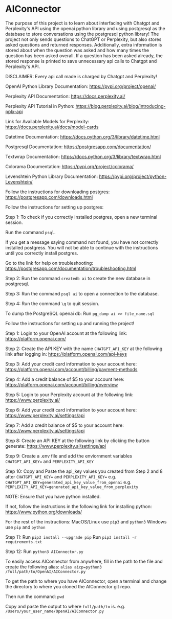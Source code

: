 # AIConnector

The purpose of this project is to learn about interfacing with
Chatgpt and Perplexity's API using the openai python library
and using postgresql as the database to store conversations
using the postgresql python library! The project not only sends
questions to ChatGPT or Perplexity, but also stores asked
questions and returned responses. Additionally, extra
information is stored about when the question was asked and
how many times the question has been asked overall. If a
question has been asked already, the stored response is
printed to save unnecessary api calls to Chatgpt and
Perplexity's API.

DISCLAIMER: Every api call made is charged by Chatgpt and Perplexity!

OpenAI Python Library Documentation:
https://pypi.org/project/openai/

Perplexity API Documentation:
https://docs.perplexity.ai/

Perplexity API Tutorial in Python:
https://blog.perplexity.ai/blog/introducing-pplx-api

Link for Available Models for Perplexity:
https://docs.perplexity.ai/docs/model-cards

Datetime Documentation:
https://docs.python.org/3/library/datetime.html

Postgresql Documentation:
https://postgresapp.com/documentation/

Textwrap Documentation:
https://docs.python.org/3/library/textwrap.html

Colorama Documentation:
https://pypi.org/project/colorama/

Levenshtein Python Library Documentation:
https://pypi.org/project/python-Levenshtein/


Follow the instructions for downloading postgres:
https://postgresapp.com/downloads.html


Follow the instructions for setting up postgres:

Step 1:
To check if you correctly installed postgres, open a new terminal session.

Run the command `psql`.

If you get a message saying command not found, you have not correctly
installed postgress. You will not be able to continue with the
instructions until you correctly install postgres.

Go to the link for help on troubleshooting:
https://postgresapp.com/documentation/troubleshooting.html

Step 2:
Run the command `createdb ai` to create the new database in postgresql.

Step 3:
Run the command `psql ai` to open a connection to the database.

Step 4:
Run the command `\q` to quit session.

To dump the PostgreSQL openai db:
Run `pg_dump ai >> file_name.sql`

Follow the instructions for setting up and running the project!

Step 1:
Login to your OpenAI account at the following link:
https://platform.openai.com/

Step 2:
Create the API KEY with the name `CHATGPT_API_KEY` at the following link after logging in:
https://platform.openai.com/api-keys

Step 3:
Add your credit card information to your account here:
https://platform.openai.com/account/billing/payment-methods

Step 4:
Add a credit balance of $5 to your account here:
https://platform.openai.com/account/billing/overview

Step 5:
Login to your Perplexity account at the following link:
https://www.perplexity.ai/

Step 6:
Add your credit card information to your account here:
https://www.perplexity.ai/settings/api

Step 7:
Add a credit balance of $5 to your account here:
https://www.perplexity.ai/settings/api

Step 8:
Create an API KEY at the following link by clicking the button generate:
https://www.perplexity.ai/settings/api

Step 9:
Create a .env file and add the enviornment variables `CHATGPT_API_KEY=` and `PERPLEXITY_API_KEY`

Step 10:
Copy and Paste the api_key values you created from Step 2 and 8 after `CHATGPT_API_KEY=` and `PERPLEXITY_API_KEY=`
e.g. `CHATGPT_API_KEY=generated_api_key_value_from_openai`
e.g. `PERPLEXITY_API_KEY=generated_api_key_value_from_perplexity`

NOTE:
Ensure that you have python installed.

If not, follow the instructions in the following link for installing python:
https://www.python.org/downloads/

For the rest of the instructions:
MacOS/Linux use `pip3` and `python3`
Windows use `pip` and `python`

Step 11:
Run `pip3 install --upgrade pip`
Run `pip3 install -r requirements.txt`

Step 12:
Run `python3 AIConnector.py`

To easily access AIConnector from anywhere, fill in the path to the file and create the following alias:
`alias aicp=python3 /full/path/to/OpenAI/AIConnector.py`

To get the path to where you have AIConnector, open a terminal and change the directory to where
you cloned the AIConnector git repo.

Then run the command:
`pwd`

Copy and paste the output to where `full/path/to` is.
e.g. `/Users/your_user_name/OpenAI/AIConnector.py`
